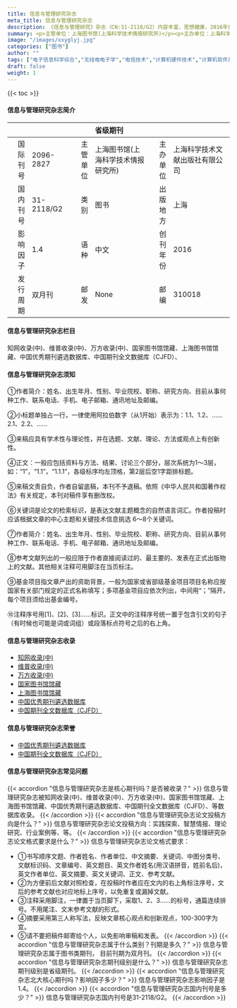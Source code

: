 ```yaml
---
title: 信息与管理研究杂志
meta_title: 信息与管理研究杂志
description: 《信息与管理研究》杂志（CN:31-2118/G2）内容丰富、思想健康，2016年创刊，目前以双月刊形式发行，刊物对外积极扩大宣传，致力于提高杂志质量与影响。杂志特别重视交叉学科的研究，致力于融合相关学科的研究方法，丰富信息与管理领域的研究方法。它为管理学研究者和工作者提供了一个发表新观点、重视新视角及交叉学科研究方法的平台。 《信息与管理研究》杂志，全称为《Journal of Information and Management》，是一本专注于信息科学与管理科学交叉领域研究的学术期刊。该期刊由上海科学技术文献出版社有限公司主办，并得到上海图书馆（上海科学技术情报研究所）的支持。它的国内刊号为CN：31-2118/G2，国际刊号为ISSN：2096-2827，并且被中国知网和维普网收录。 该期刊的办刊宗旨是立足于管理科学学科，发挥信息特色优势，融入管理科学、计算科学、信息科学、系统科学等相关学科领域的研究。它特别强调信息与管理的跨学科研究特点，并以国际视野和时代特征来反映信息与管理融合的研究成果和学术动态。 期刊内容包括多个栏目，如理论研究、应用研究、研究专题、研究综述和学术动态等。理论研究涵盖信息管理与信息系统、管理系统分析与决策优化、工业工程与管理、技术与创新管理等领域。应用研究则聚焦于信息化建设、信息技术应用、管理信息系统、信息服务平台、信息商务模式等方面。研究专题针对国内外研究热点进行讨论，而研究综述则包括对信息与管理领域内某主题的研究文献的归纳、总结和评述，以及本领域创新研究方法的介绍。 此外，期刊还关注学术动态、交流讨论和书评等内容，旨在追踪国内外最新的学术动态，探讨前沿性、争议性或重大的理论及实践问题，并对新近出版的相关领域内学术书籍进行介绍和评价。总的来说，《信息与管理研究》是一个促进信息与管理领域学术交流和研究的平台，旨在推动该领域的学术发展和创新。
summary: <p>主管单位：上海图书馆(上海科学技术情报研究所)</p><p>主办单位：上海科学技术文献出版社有限公司</p><p>发行级别：省级期刊</p><p>发行周期：双月刊</p>
image: "/images/xxyglyj.jpg"
categories: ["图书"]
author: ""
tags: ["电子信息科学综合","无线电电子学","电信技术","计算机硬件技术","计算机软件及计算机应用","互联网技术","自动化技术","新闻与传媒","出版","图书情报与数字图书馆","档案及博物馆",]
draft: false
weight: 1
---
```


{{< toc >}}

#### 信息与管理研究杂志简介
|               |                               |               | 省级期刊        |               |                           |
| ------------: | :---------------------------- | ------------: | :---------------------------- | ------------: | :------------------------ |
| 国际刊号      | 2096-2827   | 主管单位      | 上海图书馆(上海科学技术情报研究所)     | 主办单位      | 上海科学技术文献出版社有限公司     |
| 国内刊号      | 31-2118/G2        | 类别          | 图书       | 出版地方      | 上海           |
| 影响因子      | 1.4        | 语种          | 中文             | 创刊年份      | 2016    |
| 发行周期      | 双月刊    | 邮发          | None              | 邮编          | 310018      |

#### 信息与管理研究杂志栏目
<span>知网收录(中)</span>、<span>维普收录(中)</span>、<span>万方收录(中)</span>、<span>国家图书馆馆藏</span>、<span>上海图书馆馆藏</span>、<span>中国优秀期刊遴选数据库</span>、<span>中国期刊全文数据库（CJFD）</span>、

#### 信息与管理研究杂志须知
<p><p>
	①作者简介：姓名、出生年月、性别、毕业院校、职称、研究方向、目前从事何种工作、联系电话、手机、电子邮箱、通讯地址及邮编。
</p><p>
	②小标题单独占一行，一律使用阿拉伯数字（从1开始）表示为：1.1、1.2、……2.1、2.2、……
</p><p>
	③来稿应具有学术性与理论性，并在选题、文献、理论、方法或观点上有创新性。
</p><p>
	④正文：一般应包括资料与方法、结果、讨论三个部分，层次系统为1～3层，如：“1”，“1.1”，“1.1.1”，各级标序均左顶格，第2层后空1字距排标题。
</p><p>
	⑤来稿文责自负，作者自留底稿，本刊不予退稿。依照《中华人民共和国著作权法》有关规定，本刊对稿件享有删改权。
</p><p>
	⑥关键词是论文的检索标识，是表达文献主题概念的自然语言词汇。作者投稿时应该根据文章的中心主题和关键技术信息挑选 6～8个关键词。
</p><p>
	⑦作者简介：姓名、出生年月、性别、毕业院校、职称、研究方向、目前从事何种工作、联系电话、手机、电子邮箱、通讯地址及邮编。
</p><p>
	⑧参考文献列出的一般应限于作者直接阅读过的、最主要的、发表在正式出版物上的文献。其他相关注释可用脚注在当页标注。
</p><p>
	⑨基金项目指文章产出的资助背景，一般为国家或省部级基金项目项目名称应按国家有关部门规定的正式名称填写；多项基金项目应依次列出，中间用“；”隔开，每个项目须给出基金编号。
</p><p>
	⑩注释序号用[1]、[2]、[3]……标识。正文中的注释序号统一置于包含引文的句子（有时候也可能是词或词组）或段落标点符号之后的右上角。
</p></p>


#### 信息与管理研究杂志收录
<ul>
    <li class="inline-block">
        <a class="bg-theme-light hover:bg-primary dark:bg-darkmode-theme-light dark:hover:bg-darkmode-primary dark:hover:text-dark m-1 block rounded px-3 py-1 hover:text-white" href="#信息与管理研究杂志收录">
        知网收录(中)
        </a>
    </li>
    <li class="inline-block">
        <a class="bg-theme-light hover:bg-primary dark:bg-darkmode-theme-light dark:hover:bg-darkmode-primary dark:hover:text-dark m-1 block rounded px-3 py-1 hover:text-white" href="#信息与管理研究杂志收录">
        维普收录(中)
        </a>
    </li>
    <li class="inline-block">
        <a class="bg-theme-light hover:bg-primary dark:bg-darkmode-theme-light dark:hover:bg-darkmode-primary dark:hover:text-dark m-1 block rounded px-3 py-1 hover:text-white" href="#信息与管理研究杂志收录">
        万方收录(中)
        </a>
    </li>
    <li class="inline-block">
        <a class="bg-theme-light hover:bg-primary dark:bg-darkmode-theme-light dark:hover:bg-darkmode-primary dark:hover:text-dark m-1 block rounded px-3 py-1 hover:text-white" href="#信息与管理研究杂志收录">
        国家图书馆馆藏
        </a>
    </li>
    <li class="inline-block">
        <a class="bg-theme-light hover:bg-primary dark:bg-darkmode-theme-light dark:hover:bg-darkmode-primary dark:hover:text-dark m-1 block rounded px-3 py-1 hover:text-white" href="#信息与管理研究杂志收录">
        上海图书馆馆藏
        </a>
    </li>
    <li class="inline-block">
        <a class="bg-theme-light hover:bg-primary dark:bg-darkmode-theme-light dark:hover:bg-darkmode-primary dark:hover:text-dark m-1 block rounded px-3 py-1 hover:text-white" href="#信息与管理研究杂志收录">
        中国优秀期刊遴选数据库
        </a>
    </li>
    <li class="inline-block">
        <a class="bg-theme-light hover:bg-primary dark:bg-darkmode-theme-light dark:hover:bg-darkmode-primary dark:hover:text-dark m-1 block rounded px-3 py-1 hover:text-white" href="#信息与管理研究杂志收录">
        中国期刊全文数据库（CJFD）
        </a>
    </li>
</ul>



#### 信息与管理研究杂志荣誉
<ul>
    <li class="inline-block">
        <a class="bg-theme-light hover:bg-primary dark:bg-darkmode-theme-light dark:hover:bg-darkmode-primary dark:hover:text-dark m-1 block rounded px-3 py-1 hover:text-white" href="#信息与管理研究杂志荣誉">
        中国优秀期刊遴选数据库
        </a>
    </li>
    <li class="inline-block">
        <a class="bg-theme-light hover:bg-primary dark:bg-darkmode-theme-light dark:hover:bg-darkmode-primary dark:hover:text-dark m-1 block rounded px-3 py-1 hover:text-white" href="#信息与管理研究杂志荣誉">
        中国期刊全文数据库（CJFD）
        </a>
    </li>
</ul>












#### 信息与管理研究杂志常见问题
{{< accordion "信息与管理研究杂志是核心期刊吗？是否被收录？" >}}
信息与管理研究杂志被知网收录(中)、维普收录(中)、万方收录(中)、国家图书馆馆藏、上海图书馆馆藏、中国优秀期刊遴选数据库、中国期刊全文数据库（CJFD）、等数据库收录。
{{< /accordion >}}
{{< accordion "信息与管理研究杂志论文投稿方向是什么？" >}}
信息与管理研究杂志论文投稿方向：实践探索、智慧情报、理论研究、行业案例等、等。
{{< /accordion >}}
{{< accordion "信息与管理研究杂志论文格式要求是什么？" >}}
信息与管理研究杂志论文格式要求：
- ①书写顺序文题、作者姓名、作者单位、中文摘要、关键词、中图分类号、文献标识码、文章编号、英文题目、英文作者姓名(用汉语拼音，姓前名后)，英文作者单位、英文摘要、英文关键词、正文、参考文献。
- ②为方便前后文献对照检查，在投稿时作者应在文内的右上角标注序号，文后的参考文献也对应地标上序号，以免重复或漏掉文献。
- ③注释采用脚注，一律置于当页脚下，采取1、2、3……的标号，通篇连续排号。不用尾注、文末参考文献的形式。
- ④摘要采用第三人称写法，反映文章核心观点和创新观点，100-300字为宜。
- ⑤请不要把稿件邮寄给个人，以免影响审稿和发表。
{{< /accordion >}}
{{< accordion "信息与管理研究杂志属于什么类别？刊期是多久？" >}}
信息与管理研究杂志属于图书类期刊， 目前刊期为双月刊。
{{< /accordion >}}
{{< accordion "信息与管理研究杂志期刊级别是什么？" >}}
信息与管理研究杂志期刊级别是省级期刊。
{{< /accordion >}}
{{< accordion "信息与管理研究杂志北大核心期刊吗？影响因子多少？" >}}
信息与管理研究杂志影响因子是1.4。
{{< /accordion >}}
{{< accordion "信息与管理研究杂志国内刊号是多少？" >}}
信息与管理研究杂志国内刊号是31-2118/G2。
{{< /accordion >}}